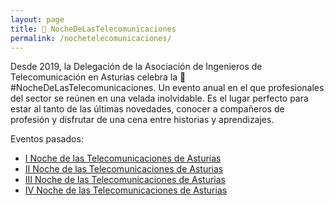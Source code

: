 ```yaml
---
layout: page
title: 🥂 NocheDeLasTelecomunicaciones
permalink: /nochetelecomunicaciones/
---
```


Desde 2019, la Delegación de la Asociación de Ingenieros de Telecomunicación en Asturias celebra la 🥂 #NocheDeLasTelecomunicaciones. Un evento anual en el que profesionales del sector se reúnen en una velada inolvidable. Es el lugar perfecto para estar al tanto de las últimas novedades, conocer a compañeros de profesión y disfrutar de una cena entre historias y aprendizajes.

Eventos pasados:

* [I Noche de las Telecomunicaciones de Asturias](www.telecosasturias.es/nochetelecomunicaciones-i)
* [II Noche de las Telecomunicaciones de Asturias](www.telecosasturias.es/nochetelecomunicaciones-ii)
* [III Noche de las Telecomunicaciones de Asturias](www.telecosasturias.es/nochetelecomunicaciones-iii)
* [IV Noche de las Telecomunicaciones de Asturias](www.telecosasturias.es/nochetelecomunicaciones-iv)
